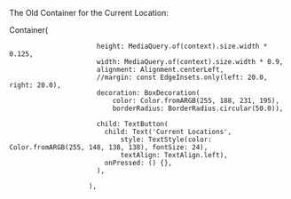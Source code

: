 The Old Container for the Current Location:

Container(
                          
                          height: MediaQuery.of(context).size.width * 0.125,
                          width: MediaQuery.of(context).size.width * 0.9,
                          alignment: Alignment.centerLeft,
                          //margin: const EdgeInsets.only(left: 20.0, right: 20.0),
                          decoration: BoxDecoration(
                              color: Color.fromARGB(255, 188, 231, 195),
                              borderRadius: BorderRadius.circular(50.0)),
                          
                          child: TextButton(
                            child: Text('Current Locations',
                                style: TextStyle(color: Color.fromARGB(255, 148, 138, 138), fontSize: 24),
                                textAlign: TextAlign.left),
                            onPressed: () {},
                          ),
                          
                        ),



